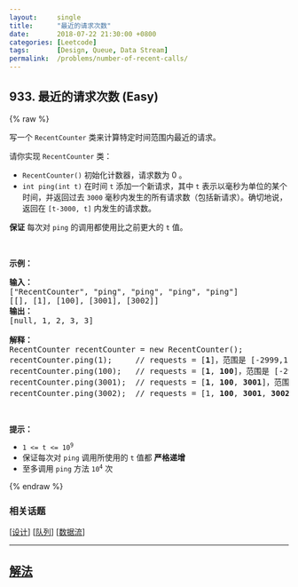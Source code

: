 ```yaml
---
layout:     single
title:      "最近的请求次数"
date:       2018-07-22 21:30:00 +0800
categories: [Leetcode]
tags:       [Design, Queue, Data Stream]
permalink:  /problems/number-of-recent-calls/
---
```


## 933. 最近的请求次数 (Easy)

{% raw %}

<p>写一个 <code>RecentCounter</code> 类来计算特定时间范围内最近的请求。</p>

<p>请你实现 <code>RecentCounter</code> 类：</p>

<ul>
	<li><code>RecentCounter()</code> 初始化计数器，请求数为 0 。</li>
	<li><code>int ping(int t)</code> 在时间 <code>t</code> 添加一个新请求，其中 <code>t</code> 表示以毫秒为单位的某个时间，并返回过去 <code>3000</code> 毫秒内发生的所有请求数（包括新请求）。确切地说，返回在 <code>[t-3000, t]</code> 内发生的请求数。</li>
</ul>

<p><strong>保证</strong> 每次对 <code>ping</code> 的调用都使用比之前更大的 <code>t</code> 值。</p>

<p> </p>

<p><strong>示例：</strong></p>

<pre>
<strong>输入：</strong>
["RecentCounter", "ping", "ping", "ping", "ping"]
[[], [1], [100], [3001], [3002]]
<strong>输出：</strong>
[null, 1, 2, 3, 3]

<strong>解释：</strong>
RecentCounter recentCounter = new RecentCounter();
recentCounter.ping(1);     // requests = [<strong>1</strong>]，范围是 [-2999,1]，返回 1
recentCounter.ping(100);   // requests = [<strong>1</strong>, <strong>100</strong>]，范围是 [-2900,100]，返回 2
recentCounter.ping(3001);  // requests = [<strong>1</strong>, <strong>100</strong>, <strong>3001</strong>]，范围是 [1,3001]，返回 3
recentCounter.ping(3002);  // requests = [1, <strong>100</strong>, <strong>3001</strong>, <strong>3002</strong>]，范围是 [2,3002]，返回 3
</pre>

<p> </p>

<p><strong>提示：</strong></p>

<ul>
	<li><code>1 <= t <= 10<sup>9</sup></code></li>
	<li>保证每次对 <code>ping</code> 调用所使用的 <code>t</code> 值都 <strong>严格递增</strong></li>
	<li>至多调用 <code>ping</code> 方法 <code>10<sup>4</sup></code> 次</li>
</ul>

{% endraw %}

### 相关话题
  [[设计](https://github.com/openset/leetcode/tree/master/tag/design/README.md)]
  [[队列](https://github.com/openset/leetcode/tree/master/tag/queue/README.md)]
  [[数据流](https://github.com/openset/leetcode/tree/master/tag/data-stream/README.md)]

---

## [解法](https://github.com/openset/leetcode/tree/master/problems/number-of-recent-calls)
